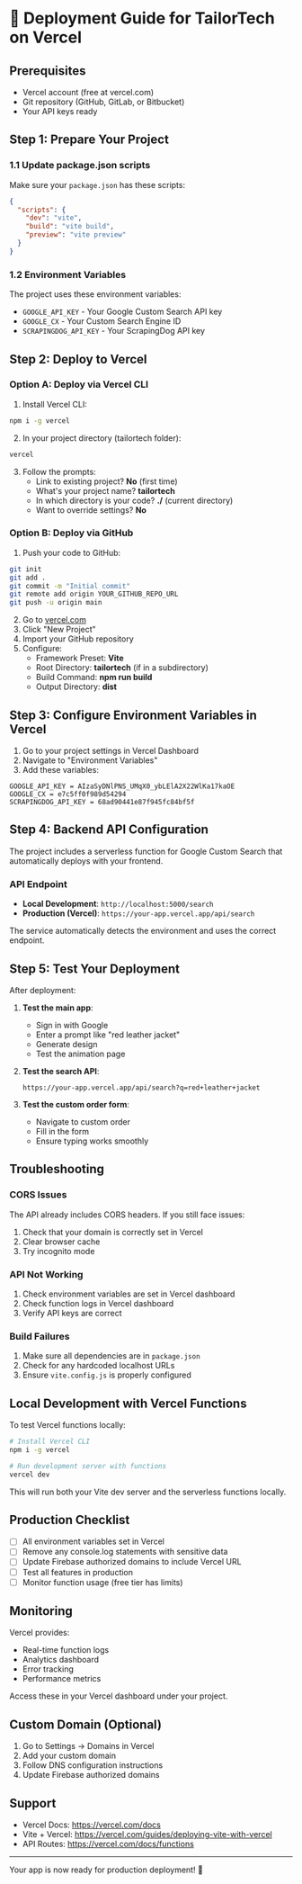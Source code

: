 # 🚀 Deployment Guide for TailorTech on Vercel

## Prerequisites
- Vercel account (free at vercel.com)
- Git repository (GitHub, GitLab, or Bitbucket)
- Your API keys ready

## Step 1: Prepare Your Project

### 1.1 Update package.json scripts
Make sure your `package.json` has these scripts:
```json
{
  "scripts": {
    "dev": "vite",
    "build": "vite build",
    "preview": "vite preview"
  }
}
```

### 1.2 Environment Variables
The project uses these environment variables:
- `GOOGLE_API_KEY` - Your Google Custom Search API key
- `GOOGLE_CX` - Your Custom Search Engine ID  
- `SCRAPINGDOG_API_KEY` - Your ScrapingDog API key

## Step 2: Deploy to Vercel

### Option A: Deploy via Vercel CLI

1. Install Vercel CLI:
```bash
npm i -g vercel
```

2. In your project directory (tailortech folder):
```bash
vercel
```

3. Follow the prompts:
   - Link to existing project? **No** (first time)
   - What's your project name? **tailortech**
   - In which directory is your code? **./** (current directory)
   - Want to override settings? **No**

### Option B: Deploy via GitHub

1. Push your code to GitHub:
```bash
git init
git add .
git commit -m "Initial commit"
git remote add origin YOUR_GITHUB_REPO_URL
git push -u origin main
```

2. Go to [vercel.com](https://vercel.com)
3. Click "New Project"
4. Import your GitHub repository
5. Configure:
   - Framework Preset: **Vite**
   - Root Directory: **tailortech** (if in a subdirectory)
   - Build Command: **npm run build**
   - Output Directory: **dist**

## Step 3: Configure Environment Variables in Vercel

1. Go to your project settings in Vercel Dashboard
2. Navigate to "Environment Variables"
3. Add these variables:

```
GOOGLE_API_KEY = AIzaSyDNlPNS_UMqX0_ybLElA2X22WlKa17kaOE
GOOGLE_CX = e7c5ff0f989d54294
SCRAPINGDOG_API_KEY = 68ad90441e87f945fc84bf5f
```

## Step 4: Backend API Configuration

The project includes a serverless function for Google Custom Search that automatically deploys with your frontend.

### API Endpoint
- **Local Development**: `http://localhost:5000/search`
- **Production (Vercel)**: `https://your-app.vercel.app/api/search`

The service automatically detects the environment and uses the correct endpoint.

## Step 5: Test Your Deployment

After deployment:

1. **Test the main app**:
   - Sign in with Google
   - Enter a prompt like "red leather jacket"
   - Generate design
   - Test the animation page

2. **Test the search API**:
   ```
   https://your-app.vercel.app/api/search?q=red+leather+jacket
   ```

3. **Test the custom order form**:
   - Navigate to custom order
   - Fill in the form
   - Ensure typing works smoothly

## Troubleshooting

### CORS Issues
The API already includes CORS headers. If you still face issues:
1. Check that your domain is correctly set in Vercel
2. Clear browser cache
3. Try incognito mode

### API Not Working
1. Check environment variables are set in Vercel dashboard
2. Check function logs in Vercel dashboard
3. Verify API keys are correct

### Build Failures
1. Make sure all dependencies are in `package.json`
2. Check for any hardcoded localhost URLs
3. Ensure `vite.config.js` is properly configured

## Local Development with Vercel Functions

To test Vercel functions locally:

```bash
# Install Vercel CLI
npm i -g vercel

# Run development server with functions
vercel dev
```

This will run both your Vite dev server and the serverless functions locally.

## Production Checklist

- [ ] All environment variables set in Vercel
- [ ] Remove any console.log statements with sensitive data
- [ ] Update Firebase authorized domains to include Vercel URL
- [ ] Test all features in production
- [ ] Monitor function usage (free tier has limits)

## Monitoring

Vercel provides:
- Real-time function logs
- Analytics dashboard
- Error tracking
- Performance metrics

Access these in your Vercel dashboard under your project.

## Custom Domain (Optional)

1. Go to Settings → Domains in Vercel
2. Add your custom domain
3. Follow DNS configuration instructions
4. Update Firebase authorized domains

## Support

- Vercel Docs: https://vercel.com/docs
- Vite + Vercel: https://vercel.com/guides/deploying-vite-with-vercel
- API Routes: https://vercel.com/docs/functions

---

Your app is now ready for production deployment! 🎉
